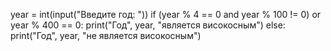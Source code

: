 year = int(input("Введите год: ")) if (year % 4 == 0 and year % 100 != 0) or year % 400 == 0: print("Год", year, "является високосным") else: print("Год", year, "не является високосным")
